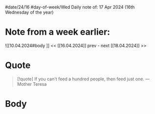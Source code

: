 
#date/24/16
#day-of-week/Wed
Daily note of: 17 Apr 2024 (16th Wednesday of the year)
# Note from a week earlier:
![[10.04.2024#body ]]
 << [[16.04.2024]] prev - next [[18.04.2024]] >>
# Quote

> [!quote] If you can't feed a hundred people, then feed just one.
> — Mother Teresa
# Body

